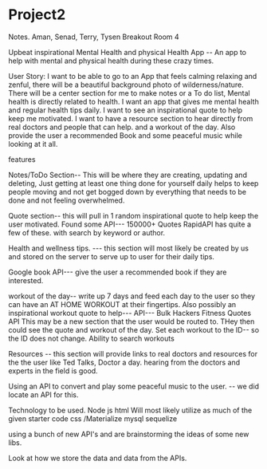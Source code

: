 # Project2
Notes. Aman, Senad, Terry, Tysen Breakout Room 4

Upbeat inspirational Mental Health and physical Health App -- An app to help with mental and physical health during these crazy times. 

User Story: I want to be able to go to an App that feels calming relaxing and zenful, there will be a beautiful background photo of wilderness/nature. There will be a center section for me to make notes or a To do list, Mental health is directly related to health. I want an app that gives me mental health and regular health tips daily. I want to see an inspirational quote to help keep me motivated. I want to have a resource section to hear directly from real doctors and people that can help. and a workout of the day. Also provide the user a recommended Book and some peaceful music while looking at it all. 

features 

Notes/ToDo Section-- This will be where they are creating, updating and deleting, Just getting at least one thing done for yourself daily helps to keep people moving and not get bogged down by everything that needs to be done and not feeling overwhelmed. 

Quote section-- this will pull in 1 random inspirational quote to help keep the user motivated. Found some API--- 150000+ Quotes RapidAPI has quite a few of these. with search by keyword or author. 

Health and wellness tips. --- this section will most likely be created by us and stored on the server to serve up to user for their daily tips. 

Google book API--- give the user a recommended book if they are interested. 

workout of the day-- write up 7 days and feed each day to the user so they can have an AT HOME WORKOUT at their fingertips. 
Also possibly an inspirational workout quote to help--- API--- Bulk Hackers Fitness Quotes API 
This may be a new section that the user would be routed to. THey then could see the quote and workout of the day. Set each workout to the ID-- so the ID does not change. Ability to search workouts

Resources -- this section will provide links to real doctors and resources for the the user like Ted Talks, Doctor a day. hearing from the doctors and experts in the field is good. 

Using an API to convert and play some peaceful music to the user. -- we did locate an API for this. 

Technology to be used. 
Node
js
html   Will most likely utilize as much of the given starter code 
css /Materialize 
mysql
sequelize

using a bunch of new API's and are brainstorming the ideas of some new libs. 

Look at how we store the data and data from the APIs. 


